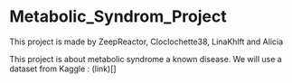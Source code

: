 # Metabolic_Syndrom_Project

This project is made by ZeepReactor, Cloclochette38, LinaKhlft and Alicia

This project is about metabolic syndrome a known disease. We will use a dataset from Kaggle : (link)[]